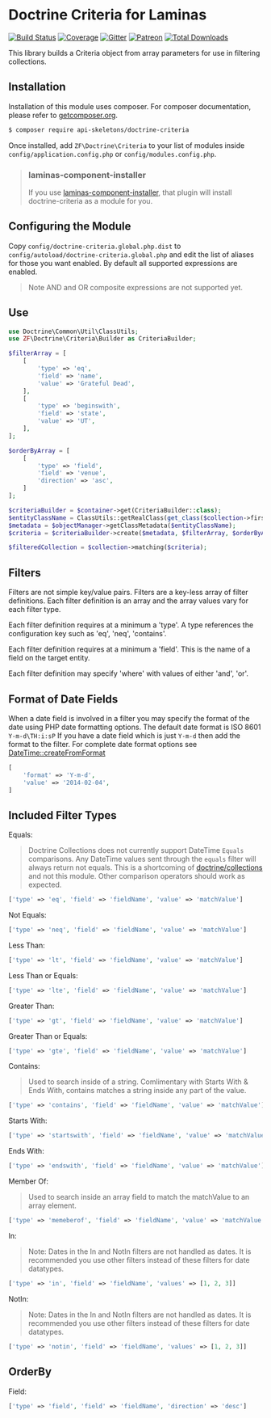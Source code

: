 Doctrine Criteria for Laminas
=============================

[![Build Status](https://travis-ci.org/API-Skeletons/doctrine-criteria.svg?branch=master)](https://travis-ci.org/API-Skeletons/doctrine-criteria)
[![Coverage](https://coveralls.io/repos/github/API-Skeletons/doctrine-criteria/badge.svg?branch=master&123)](https://coveralls.io/repos/github/API-Skeletons/doctrine-criteria/badge.svg?branch=master&123)
[![Gitter](https://badges.gitter.im/api-skeletons/open-source.svg)](https://gitter.im/api-skeletons/open-source)
[![Patreon](https://img.shields.io/badge/patreon-donate-yellow.svg)](https://www.patreon.com/apiskeletons)
[![Total Downloads](https://poser.pugx.org/api-skeletons/doctrine-criteria/downloads)](https://packagist.org/packages/api-skeletons/doctrine-criteria)

This library builds a Criteria object from array parameters for use in filtering collections.


Installation
------------

Installation of this module uses composer. For composer documentation, please refer to
[getcomposer.org](http://getcomposer.org/).

```bash
$ composer require api-skeletons/doctrine-criteria
```

Once installed, add `ZF\Doctrine\Criteria` to your list of modules inside
`config/application.config.php` or `config/modules.config.php`.

> ### laminas-component-installer
>
> If you use [laminas-component-installer](https://github.com/laminas/laminas-component-installer),
> that plugin will install doctrine-criteria as a module for you.


Configuring the Module
----------------------

Copy `config/doctrine-criteria.global.php.dist` to `config/autoload/doctrine-criteria.global.php`
and edit the list of aliases for those you want enabled.  By default all supported expressions are enabled.

> Note AND and OR composite expressions are not supported yet.


Use
---

```php
use Doctrine\Common\Util\ClassUtils;
use ZF\Doctrine\Criteria\Builder as CriteriaBuilder;

$filterArray = [
    [
        'type' => 'eq',
        'field' => 'name',
        'value' => 'Grateful Dead',
    ],
    [
        'type' => 'beginswith',
        'field' => 'state',
        'value' => 'UT',
    ],
];

$orderByArray = [
    [
        'type' => 'field',
        'field' => 'venue',
        'direction' => 'asc',
    ]
];

$criteriaBuilder = $container->get(CriteriaBuilder::class);
$entityClassName = ClassUtils::getRealClass(get_class($collection->first()));
$metadata = $objectManager->getClassMetadata($entityClassName);
$criteria = $criteriaBuilder->create($metadata, $filterArray, $orderByArray);

$filteredCollection = $collection->matching($criteria);
```


Filters
-------

Filters are not simple key/value pairs. Filters are a key-less array of filter definitions.
Each filter definition is an array and the array values vary for each filter type.

Each filter definition requires at a minimum a 'type'.
A type references the configuration key such as 'eq', 'neq', 'contains'.

Each filter definition requires at a minimum a 'field'. This is the name of a field on the target entity.

Each filter definition may specify 'where' with values of either 'and', 'or'.


Format of Date Fields
---------------------

When a date field is involved in a filter you may specify the format of the date using PHP date
formatting options. The default date format is ISO 8601 `Y-m-d\TH:i:sP` If you have a date field which is
just `Y-m-d` then add the format to the filter. For complete date format options see
[DateTime::createFromFormat](http://php.net/manual/en/datetime.createfromformat.php)

```php
[
    'format' => 'Y-m-d',
    'value' => '2014-02-04',
]
```


Included Filter Types
---------------------

Equals:

> Doctrine Collections does not currently support DateTime `Equals` comparisons.
> Any DateTime values sent through the `equals` filter will always return not equals.
> This is a shortcoming of [doctrine/collections](https://github.com/doctrine/collections)
> and not this module.  Other comparison operators should work as expected.

```php
['type' => 'eq', 'field' => 'fieldName', 'value' => 'matchValue']
```

Not Equals:

```php
['type' => 'neq', 'field' => 'fieldName', 'value' => 'matchValue']
```

Less Than:

```php
['type' => 'lt', 'field' => 'fieldName', 'value' => 'matchValue']
```

Less Than or Equals:

```php
['type' => 'lte', 'field' => 'fieldName', 'value' => 'matchValue']
```

Greater Than:

```php
['type' => 'gt', 'field' => 'fieldName', 'value' => 'matchValue']
```

Greater Than or Equals:

```php
['type' => 'gte', 'field' => 'fieldName', 'value' => 'matchValue']
```

Contains:

> Used to search inside of a string.  Comlimentary with Starts With & Ends With,
> contains matches a string inside any part of the value.

```php
['type' => 'contains', 'field' => 'fieldName', 'value' => 'matchValue']
```

Starts With:

```php
['type' => 'startswith', 'field' => 'fieldName', 'value' => 'matchValue']
```

Ends With:

```php
['type' => 'endswith', 'field' => 'fieldName', 'value' => 'matchValue']
```

Member Of:

> Used to search inside an array field to match the matchValue to an array element.

```php
['type' => 'memeberof', 'field' => 'fieldName', 'value' => 'matchValue']
```

In:

> Note: Dates in the In and NotIn filters are not handled as dates.
> It is recommended you use other filters instead of these filters for date datatypes.

```php
['type' => 'in', 'field' => 'fieldName', 'values' => [1, 2, 3]]
```

NotIn:

> Note: Dates in the In and NotIn filters are not handled as dates.
> It is recommended you use other filters instead of these filters for date datatypes.

```php
['type' => 'notin', 'field' => 'fieldName', 'values' => [1, 2, 3]]
```


OrderBy
-------

Field:

```php
['type' => 'field', 'field' => 'fieldName', 'direction' => 'desc']
```

